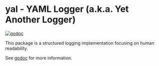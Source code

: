 # yal - YAML Logger (a.k.a. Yet Another Logger)

[![godoc](https://img.shields.io/badge/godoc-reference-blue.svg)](https://pkg.go.dev/go.xrfang.cn/yal)

This package is a structured logging implementation focusing on human readability.

See [godoc](https://pkg.go.dev/go.xrfang.cn/yal) for more information.
